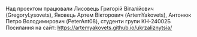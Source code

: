 Над проектом працювали Лисовець Григорій Віталійович (GregoryLysovets), Яковець Артем Вікторович (ArtemYakovets), Антонюк Петро Володимирович (PeterAnt08), студенти групи КН-24002Б Посилання на сайт: https://artemyakovets.github.io/ukrzaliznytsia/ 
